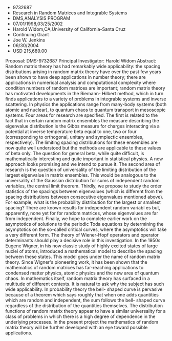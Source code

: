 
* 9732687
* Research in Random Matrices and Integrable Systems
* DMS,ANALYSIS PROGRAM
* 07/01/1998,03/25/2002
* Harold Widom,CA,University of California-Santa Cruz
* Continuing Grant
* Joe W. Jenkins
* 06/30/2004
* USD 215,689.00

Proposal: DMS-9732687 Principal Investigator: Harold Widom Abstract: Random
matrix theory has had remarkably wide applicability: the spacing distributions
arising in random matrix theory have over the past few years been shown to have
deep applications in number theory; there are applications in numerical analysis
and computational complexity where condition numbers of random matrices are
important; random matrix theory has motivated developments in the Riemann-
Hilbert method, which in turn finds applications to a variety of problems in
integrable systems and inverse scattering. In physics the applications range
from many-body systems (both atomic and nuclear), to quantum chaos to quantum
transport in mesoscopic systems. Four areas for research are specified. The
first is related to the fact that in certain random matrix ensembles the measure
describing the eigenvalue distribution is the Gibbs measure for charges
interacting via a potential at inverse temperature beta equal to one, two or
four (corresponding to orthogonal, unitary and symplectic ensembles,
respectively). The limiting spacing distributions for these ensembles are now
quite well understood but the methods are applicable to these values of beta
only. The question for general beta, while quite difficult, is mathematically
interesting and quite important in statistical physics. A new approach looks
promising and we intend to pursue it. The second area of research is the
question of universality of the limiting distribution of the largest eigenvalue
in matrix ensembles. This would be analogous to the universality of the Gaussian
distribution for sums of independent random variables, the central limit
theorem. Thirdly, we propose to study the order statistics of the spacings
between eigenvalues (which is different from the spacing distributions between
consecutive eigenvalues mentioned above). For example, what is the probability
distribution for the largest or smallest spacing? There are known results for
independent random variabl es but, apparently, none yet for for random matrices,
whose eigenvalues are far from independent. Finally, we hope to complete earlier
work on the asymptotics of solutions to the periodic Toda equations by
determining the asymptotics on the so-called critical curves, where the
asymptotics will take a very different form. The theory of Wiener-Hopf operators
and operator determinants should play a decisive role in this investigation. In
the 1950s Eugene Wigner, in his now classic study of highly excited states of
large nuclei of atoms, introduced a mathematical model to describe the spacing
between these states. This model goes under the name of random matrix theory.
Since Wigner's pioneering work, it has been shown that the mathematics of random
matrices has far-reaching applications to condensed matter physics, atomic
physics and the new area of quantum chaos. In mathematics itself, random matrix
theory has surfaced in a multitude of different contexts. It is natural to ask
why the subject has such wide applicability. In probability theory the bell-
shaped curve is pervasive because of a theorem which says roughly that when one
adds quantities which are random and independent, the sum follows the bell-
shaped curve regardless of the distribution of the quantities themselves. The
distribution functions of random matrix theory appear to have a similar
universality for a class of problems in which there is a high degree of
dependence in the underlying processes. In the present project the mathematics
of random matrix theory will be further developed with an eye toward possible
applications.
